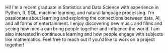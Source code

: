 Hi! I'm a recent graduate in Statistics and Data Science with experience in Python, R, SQL, machine learning, and natural language processing.
I'm passionate about learning and exploring the connections between data, AI, and all forms of entertainment.
I enjoy discovering new music and films and seeing how media can bring people together and influence the world.
I am also interested in continuous learning and how people engage with subjects like mathematics.
Feel free to reach out if you'd like to work on a project together!
